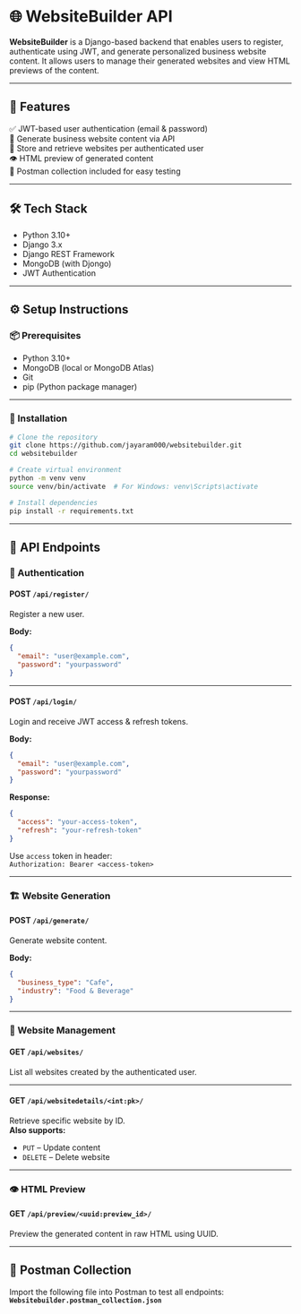 # 🌐 WebsiteBuilder API

**WebsiteBuilder** is a Django-based backend that enables users to register, authenticate using JWT, and generate personalized business website content. It allows users to manage their generated websites and view HTML previews of the content.

---

## 🚀 Features

✅ JWT-based user authentication (email & password)  
📝 Generate business website content via API  
🧾 Store and retrieve websites per authenticated user  
👁️ HTML preview of generated content  
🧪 Postman collection included for easy testing  

---

## 🛠️ Tech Stack

- Python 3.10+  
- Django 3.x  
- Django REST Framework  
- MongoDB (with Djongo)  
- JWT Authentication  

---

## ⚙️ Setup Instructions

### 📦 Prerequisites

- Python 3.10+  
- MongoDB (local or MongoDB Atlas)  
- Git  
- pip (Python package manager)

---

### 🔧 Installation

```bash
# Clone the repository
git clone https://github.com/jayaram000/websitebuilder.git
cd websitebuilder

# Create virtual environment
python -m venv venv
source venv/bin/activate  # For Windows: venv\Scripts\activate

# Install dependencies
pip install -r requirements.txt
```

---

## 📡 API Endpoints

### 🔐 Authentication

#### POST `/api/register/`  
Register a new user.

**Body:**
```json
{
  "email": "user@example.com",
  "password": "yourpassword"
}
```

---

#### POST `/api/login/`  
Login and receive JWT access & refresh tokens.

**Body:**
```json
{
  "email": "user@example.com",
  "password": "yourpassword"
}
```

**Response:**
```json
{
  "access": "your-access-token",
  "refresh": "your-refresh-token"
}
```

Use `access` token in header:  
`Authorization: Bearer <access-token>`

---

### 🏗️ Website Generation

#### POST `/api/generate/`  
Generate website content.

**Body:**
```json
{
  "business_type": "Cafe",
  "industry": "Food & Beverage"
}
```

---

### 📂 Website Management

#### GET `/api/websites/`  
List all websites created by the authenticated user.

---

#### GET `/api/websitedetails/<int:pk>/`  
Retrieve specific website by ID.  
**Also supports:**  
- `PUT` – Update content  
- `DELETE` – Delete website  

---

### 👁️ HTML Preview

#### GET `/api/preview/<uuid:preview_id>/`  
Preview the generated content in raw HTML using UUID.

---

## 📩 Postman Collection

Import the following file into Postman to test all endpoints:  
**`Websitebuilder.postman_collection.json`**


